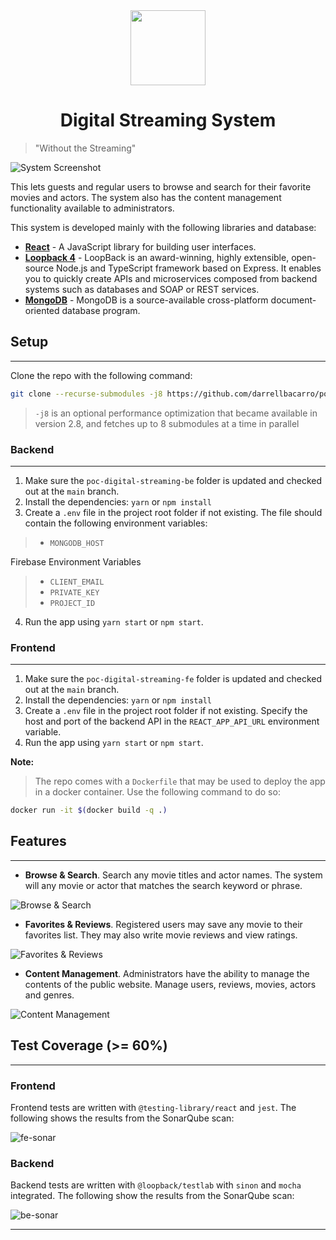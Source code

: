 <center><img src="https://res.cloudinary.com/dlevukpcc/image/upload/v1668517160/POC%20Screenshots/logo_bxzzzc.png" width="120" /></center>
<h1 align=center>Digital Streaming System</h1>

> "Without the Streaming"

![System Screenshot](https://res.cloudinary.com/dlevukpcc/image/upload/v1668514175/POC%20Screenshots/Screenshot_2022-11-15_at_8.09.23_PM_ps3lnw.png)

This lets guests and regular users to browse and search for their favorite movies and actors. The system also has the content management functionality available to administrators.

This system is developed mainly with the following libraries and database:

* [**React**](https://reactjs.org) - A JavaScript library for building user interfaces.
* [**Loopback 4**](https://loopback.io/doc/en/lb4/) - LoopBack is an award-winning, highly extensible, open-source Node.js and TypeScript framework based on Express. It enables you to quickly create APIs and microservices composed from backend systems such as databases and SOAP or REST services.
* [**MongoDB**](https://www.mongodb.com) - MongoDB is a source-available cross-platform document-oriented database program.

## Setup
---
Clone the repo with the following command:

```bash
git clone --recurse-submodules -j8 https://github.com/darrellbacarro/poc-digital-streaming-app.git
```
> `-j8` is an optional performance optimization that became available in version 2.8, and fetches up to 8 submodules at a time in parallel

### Backend
---

1. Make sure the `poc-digital-streaming-be` folder is updated and checked out at the `main` branch.
2. Install the dependencies: `yarn` or `npm install`
3. Create a `.env` file in the project root folder if not existing. The file should contain the following environment variables:
> * `MONGODB_HOST`

Firebase Environment Variables

> * `CLIENT_EMAIL`
> * `PRIVATE_KEY`
> * `PROJECT_ID`
4. Run the app using `yarn start` or `npm start`.

### Frontend
---
1. Make sure the `poc-digital-streaming-fe` folder is updated and checked out at the `main` branch.
2. Install the dependencies: `yarn` or `npm install`
3. Create a `.env` file in the project root folder if not existing. Specify the host and port of the backend API in the `REACT_APP_API_URL` environment variable.
4. Run the app using `yarn start` or `npm start`.

**Note:**

> The repo comes with a `Dockerfile` that may be used to deploy the app in a docker container. Use the following command to do so:

```bash
docker run -it $(docker build -q .)
```

## Features
---

* **Browse & Search**. Search any movie titles and actor names. The system will any movie or actor that matches the search keyword or phrase.

![Browse & Search](https://res.cloudinary.com/dlevukpcc/image/upload/v1668516509/POC%20Screenshots/Screenshot_2022-11-15_at_8.48.16_PM_toexxj.png)

* **Favorites & Reviews**. Registered users may save any movie to their favorites list. They may also write movie reviews and view ratings.

![Favorites & Reviews](https://res.cloudinary.com/dlevukpcc/image/upload/v1668517000/POC%20Screenshots/Screenshot_2022-11-15_at_8.55.57_PM_ke8hmk.png)

* **Content Management**. Administrators have the ability to manage the contents of the public website. Manage users, reviews, movies, actors and genres.

![Content Management](https://res.cloudinary.com/dlevukpcc/image/upload/v1668517134/POC%20Screenshots/Screenshot_2022-11-15_at_8.57.55_PM_mxpmsd.png)

## Test Coverage (>= 60%)
---

### Frontend
Frontend tests are written with `@testing-library/react` and `jest`. The following shows the results from the SonarQube scan:

![fe-sonar](https://res.cloudinary.com/dlevukpcc/image/upload/v1668517947/POC%20Screenshots/Screenshot_2022-11-15_at_9.12.12_PM_qhshli.png)

### Backend
Backend tests are written with `@loopback/testlab` with `sinon` and `mocha` integrated. The following show the results from the SonarQube scan:

![be-sonar](https://res.cloudinary.com/dlevukpcc/image/upload/v1668517979/POC%20Screenshots/Screenshot_2022-11-15_at_9.12.53_PM_bzeymd.png)

---